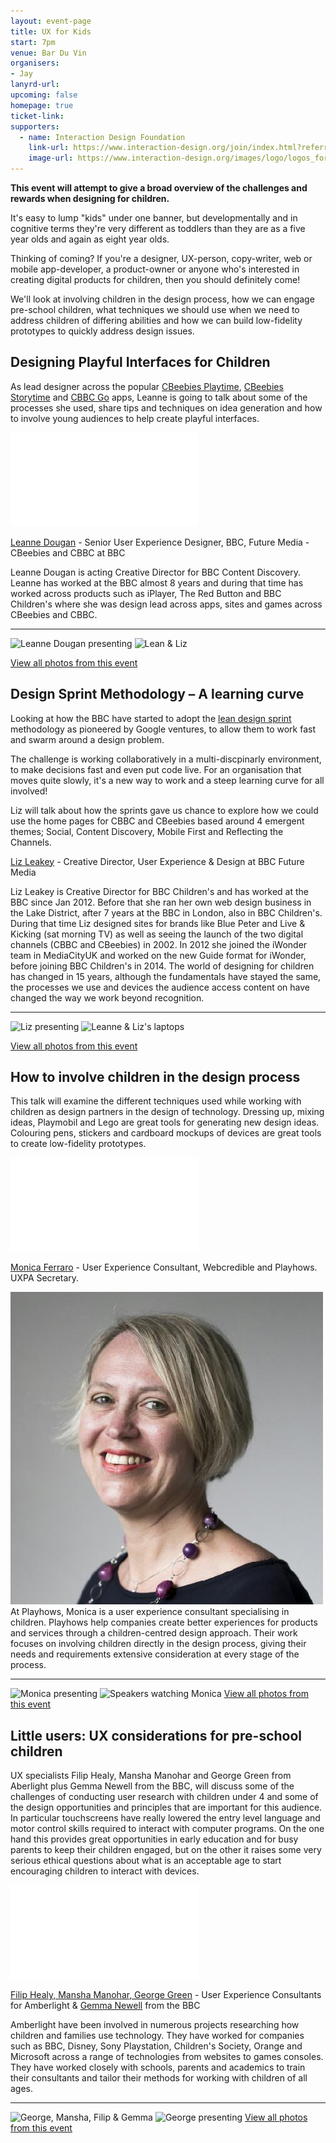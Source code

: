 ```yaml
---
layout: event-page
title: UX for Kids
start: 7pm
venue: Bar Du Vin
organisers: 
- Jay
lanyrd-url: 
upcoming: false
homepage: true
ticket-link: 
supporters:  
  - name: Interaction Design Foundation
    link-url: https://www.interaction-design.org/join/index.html?referralMd5sum=ux_for_kids_mar_10th_2015
    image-url: https://www.interaction-design.org/images/logo/logos_for_public_use/logo_05_a.jpg
---
```


**This event will attempt to give a broad overview of the challenges and rewards when designing for children.** 

It's easy to lump "kids" under one banner, but developmentally and in cognitive terms they're very different as toddlers than they are as a five year olds and again as eight year olds.

Thinking of coming? If you're a designer, UX-person, copy-writer, web or mobile app-developer, a product-owner or anyone who's interested in creating digital products for children, then you should definitely come!

We'll look at involving children in the design process, how we can engage pre-school children, what techniques we should use when we need to address children of differing abilities and how we can build low-fidelity prototypes to quickly address design issues.

<a name="leanne-and-liz"></a> <a name="leanne"></a>

## Designing Playful Interfaces for Children

As lead designer across the popular [CBeebies Playtime](http://www.bbc.co.uk/cbeebies/grownups/cbeebies-playtime-app), [CBeebies Storytime](http://www.bbc.co.uk/cbeebies/grownups/cbeebies-storytime-app) and [CBBC Go](http://www.bbc.co.uk/cbbc/findoutmore/cbbc-app-faq) apps, Leanne is going to talk about some of the processes she used, share tips and techniques on idea generation and how to involve young audiences to help create playful interfaces.

<div class="responsive-height-limiter"><div class="embed-container vga"><iframe src="//www.slideshare.net/slideshow/embed_code/45743666" frameborder="0" scrolling="no" allowfullscreen></iframe></div></div>

[Leanne Dougan](https://www.linkedin.com/pub/leanne-dougan/14/905/528) - Senior User Experience Designer, BBC, Future Media - CBeebies and CBBC at BBC

Leanne Dougan is acting Creative Director for BBC Content Discovery. Leanne has worked at the BBC almost 8 years and during that time has worked across products such as iPlayer, The Red Button and BBC Children's where she was design lead across apps, sites and games across CBeebies and CBBC.

<hr>

![Leanne Dougan presenting](https://farm9.staticflickr.com/8726/16650723780_f76766ff71_o_d.jpg)
![Lean & Liz](https://farm9.staticflickr.com/8599/16837048991_b87c96aebb_o_d.jpg)

[View all photos from this event](https://www.flickr.com/photos/uxbrighton/sets/72157651397567815/)

<a name="liz"></a>

## Design Sprint Methodology – A learning curve

Looking at how the BBC have started to adopt the [lean design sprint](http://www.gv.com/sprint/) methodology as pioneered by Google ventures, to allow them to work fast and swarm around a design problem. 

The challenge is working collaboratively in a multi-discpinarly environment, to make decisions fast and even put code live. For an organisation that moves quite slowly, it's a new way to work and a steep learning curve for all involved!

Liz will talk about how the sprints gave us chance to explore how we could use the home pages for CBBC and CBeebies based around 4 emergent themes; Social, Content Discovery, Mobile First and Reflecting the Channels. 

[Liz Leakey](https://www.linkedin.com/pub/liz-leakey/3/982/17a) - Creative Director, User Experience & Design at BBC Future Media

Liz Leakey is Creative Director for BBC Children's and has worked at the BBC since Jan 2012. Before that she ran her own web design business in the Lake District, after 7 years at the BBC in London, also in BBC Children's. During that time Liz designed sites for brands like Blue Peter and Live & Kicking (sat morning TV) as well as seeing the launch of the two digital channels (CBBC and CBeebies) in 2002. In 2012 she joined the iWonder team in MediaCityUK and worked on the new Guide format for iWonder, before joining BBC Children's in 2014. The world of designing for children has changed in 15 years, although the fundamentals have stayed the same, the processes we use and devices the audience access content on have changed the way we work beyond recognition.

<hr>

![Liz presenting](https://farm8.staticflickr.com/7623/16838484775_788956be01_o_d.jpg)
![Leanne & Liz's laptops](https://farm9.staticflickr.com/8583/16215770564_e9210d687e_o_d.jpg)

[View all photos from this event](https://www.flickr.com/photos/uxbrighton/sets/72157651397567815/)

<a name="monica-ferraro"></a>

## How to involve children in the design process 

This talk will examine the different techniques used while working with children as design partners in the design of technology. Dressing up, mixing ideas, Playmobil and Lego are great tools for generating new design ideas. Colouring pens, stickers and cardboard mockups of devices are great tools to create low-fidelity prototypes.

<div class="responsive-height-limiter"><div class="embed-container vga"><iframe src="//www.slideshare.net/slideshow/embed_code/45726078" frameborder="0" scrolling="no" allowfullscreen></iframe></div></div>

[Monica Ferraro](https://twitter.com/playhows) - User Experience Consultant, Webcredible and Playhows. UXPA Secretary.

![speaker-photo](/assets/ux-for-kids/monica-ferraro.jpg)
At Playhows, Monica is a user experience consultant specialising in children. Playhows help companies create better experiences for products and services through a children-centred design approach. Their work focuses on involving children directly in the design process, giving their needs and requirements extensive consideration at every stage of the process.

<hr>

![Monica presenting](https://farm9.staticflickr.com/8694/16631167447_c3f610bb2e_o_d.jpg)
![Speakers watching Monica](https://farm9.staticflickr.com/8573/16216582604_5ff54e8bdf_o_d.jpg)
[View all photos from this event](https://www.flickr.com/photos/uxbrighton/sets/72157651397567815/)

<a name="amberlight"></a>

## Little users: UX considerations for pre-school children

UX specialists Filip Healy, Mansha Manohar and George Green from Aberlight plus Gemma Newell from the BBC, will discuss some of the challenges of conducting user research with children under 4 and some of the design opportunities and principles that are important for this audience. In particular touchscreens have really lowered the entry level language and motor control skills required to interact with computer programs. On the one hand this provides great opportunities in early education and for busy parents to keep their children engaged, but on the other it raises some very serious ethical questions about what is an acceptable age to start encouraging children to interact with devices.

<div class="responsive-height-limiter"><div class="embed-container vga"><iframe src="//www.slideshare.net/slideshow/embed_code/45726274" frameborder="0" scrolling="no" allowfullscreen></iframe></div></div>

[Filip Healy, Mansha Manohar, George Green](http://www.amber-light.co.uk) - User Experience Consultants for Amberlight & [Gemma Newell](https://www.linkedin.com/pub/gemma-newell/13/a78/369) from the BBC

Amberlight have been involved in numerous projects researching how children and families use technology. They have worked for companies such as BBC, Disney, Sony Playstation, Children's Society, Orange and Microsoft across a range of technologies from websites to games consoles. They have worked closely with schools, parents and academics to train their consultants and tailor their methods for working with children of all ages.

<hr>

![George, Mansha, Filip & Gemma](https://farm8.staticflickr.com/7639/16837416531_28af9cf557_o_d.jpg)
![George presenting](https://farm8.staticflickr.com/7591/16631169547_9e86c7887f_o_d.jpg)
[View all photos from this event](https://www.flickr.com/photos/uxbrighton/sets/72157651397567815/)

